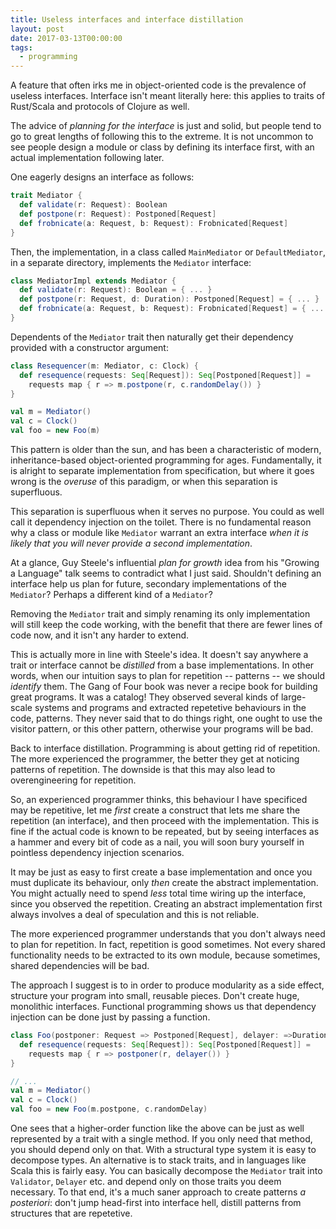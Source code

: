 ```yaml
---
title: Useless interfaces and interface distillation
layout: post
date: 2017-03-13T00:00:00
tags:
  - programming
---
```


A feature that often irks me in object-oriented code is the prevalence of useless
interfaces. Interface isn't meant literally here: this applies to traits of Rust/Scala and protocols
of Clojure as well.

The advice of *planning for the interface* is just and solid, but people tend to go to great lengths
of following this to the extreme. It is not uncommon to see people design a module or class by
defining its interface first, with an actual implementation following later. 

One eagerly designs an interface as follows:

```scala
trait Mediator {
  def validate(r: Request): Boolean
  def postpone(r: Request): Postponed[Request]
  def frobnicate(a: Request, b: Request): Frobnicated[Request]
}
```

Then, the implementation, in a class called `MainMediator` or `DefaultMediator`, in a separate
directory, implements the `Mediator` interface:

```scala
class MediatorImpl extends Mediator {
  def validate(r: Request): Boolean = { ... }
  def postpone(r: Request, d: Duration): Postponed[Request] = { ... }
  def frobnicate(a: Request, b: Request): Frobnicated[Request] = { ... }
}
```

Dependents of the `Mediator` trait then naturally get their dependency provided with a constructor
argument:

```scala
class Resequencer(m: Mediator, c: Clock) {
  def resequence(requests: Seq[Request]): Seq[Postponed[Request]] = 
    requests map { r => m.postpone(r, c.randomDelay()) }
}

val m = Mediator()
val c = Clock()
val foo = new Foo(m)
```

This pattern is older than the sun, and has been a characteristic of modern, inheritance-based
object-oriented programming for ages. Fundamentally, it is alright to separate implementation from
specification, but where it goes wrong is the *overuse* of this paradigm, or when this separation is
superfluous.

This separation is superfluous when it serves no purpose. You could as well call it dependency
injection on the toilet. There is no fundamental reason why a class or module like `Mediator`
warrant an extra interface *when it is likely that you will never provide a second implementation*.

At a glance, Guy Steele's influential *plan for growth* idea from his "Growing a Language" talk
seems to contradict what I just said. Shouldn't defining an interface help us plan for future,
secondary implementations of the `Mediator`? Perhaps a different kind of a `Mediator`? 

Removing the `Mediator` trait and simply renaming its only implementation will still keep the code
working, with the benefit that there are fewer lines of code now, and it isn't any harder to extend.

This is actually more in line with Steele's idea. It doesn't say anywhere a trait or interface
cannot be *distilled* from a base implementations. In other words, when our intuition says to plan
for repetition -- patterns -- we should *identify* them. The Gang of Four book was never a recipe
book for building great programs. It was a catalog! They observed several kinds of large-scale
systems and programs and extracted repetetive behaviours in the code, patterns. They never said that
to do things right, one ought to use the visitor pattern, or this other pattern, otherwise your
programs will be bad.

Back to interface distillation. Programming is about getting rid of repetition. The more experienced
the programmer, the better they get at noticing patterns of repetition. The downside is that this
may also lead to overengineering for repetition.

So, an experienced programmer thinks, this behaviour I have specificed may be repetitive, let me
*first* create a construct that lets me share the repetition (an interface), and then proceed with
the implementation. This is fine if the actual code is known to be repeated, but by seeing
interfaces as a hammer and every bit of code as a nail, you will soon bury yourself in pointless
dependency injection scenarios.

It may be just as easy to first create a base implementation and once you must duplicate its
behaviour, only *then* create the abstract implementation. You might actually need to spend *less*
total time wiring up the interface, since you observed the repetition. Creating an abstract
implementation first always involves a deal of speculation and this is not reliable.

The more experienced programmer understands that you don't always need to plan for repetition. In
fact, repetition is good sometimes. Not every shared functionality needs to be extracted to its own
module, because sometimes, shared dependencies will be bad. 

The approach I suggest is to in order to produce modularity as a side effect, structure your program
into small, reusable pieces. Don't create huge, monolithic interfaces. Functional programming shows
us that dependency injection can be done just by passing a function.

```scala
class Foo(postponer: Request => Postponed[Request], delayer: =>Duration) {
  def resequence(requests: Seq[Request]): Seq[Postponed[Request]] = 
    requests map { r => postponer(r, delayer()) }
}

// ...
val m = Mediator()
val c = Clock()
val foo = new Foo(m.postpone, c.randomDelay)
```

One sees that a higher-order function like the above can be just as well represented by a trait with
a single method. If you only need that method, you should depend only on that. With a structural
type system it is easy to decompose types. An alternative is to stack traits, and in languages like
Scala this is fairly easy. You can basically decompose the `Mediator` trait into `Validator`,
`Delayer` etc. and depend only on those traits you deem necessary. To that end, it's a much saner
approach to create patterns *a posteriori*: don't jump head-first into interface hell, distill
patterns from structures that are repetetive.
